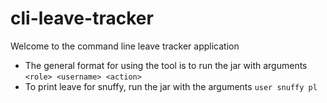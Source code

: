 # cli-leave-tracker
Welcome to the command line leave tracker application
- The general format for using the tool is to run the jar with arguments `<role> <username> <action>`
- To print leave for snuffy, run the jar with the arguments `user snuffy pl`
